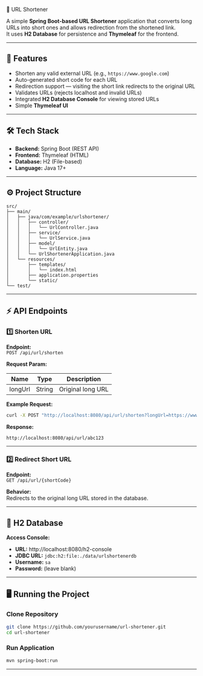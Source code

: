 🔗 URL Shortener

A simple **Spring Boot-based URL Shortener** application that converts long URLs into short ones and allows redirection from the shortened link.  
It uses **H2 Database** for persistence and **Thymeleaf** for the frontend.

---

## 🚀 Features

- Shorten any valid external URL (e.g., `https://www.google.com`)
- Auto-generated short code for each URL
- Redirection support — visiting the short link redirects to the original URL
- Validates URLs (rejects localhost and invalid URLs)
- Integrated **H2 Database Console** for viewing stored URLs
- Simple **Thymeleaf UI**

---

## 🛠️ Tech Stack

- **Backend:** Spring Boot (REST API)
- **Frontend:** Thymeleaf (HTML)
- **Database:** H2 (File-based)
- **Language:** Java 17+

---

## ⚙️ Project Structure
```
src/
├── main/
│   ├── java/com/example/urlshortener/
│   │   ├── controller/
│   │   │   └── UrlController.java
│   │   ├── service/
│   │   │   └── UrlService.java
│   │   ├── model/
│   │   │   └── UrlEntity.java
│   │   └── UrlShortenerApplication.java
│   └── resources/
│       ├── templates/
│       │   └── index.html
│       ├── application.properties
│       └── static/
└── test/
```

---

## ⚡ API Endpoints

### 1️⃣ Shorten URL

**Endpoint:**  
`POST /api/url/shorten`

**Request Param:**

| Name | Type | Description |
|------|------|-------------|
| longUrl | String | Original long URL |

**Example Request:**
```bash
curl -X POST "http://localhost:8080/api/url/shorten?longUrl=https://www.google.com"
```

**Response:**
```
http://localhost:8080/api/url/abc123
```

---

### 2️⃣ Redirect Short URL

**Endpoint:**  
`GET /api/url/{shortCode}`

**Behavior:**  
Redirects to the original long URL stored in the database.

---

## 💾 H2 Database

**Access Console:**

- **URL:** http://localhost:8080/h2-console
- **JDBC URL:** `jdbc:h2:file:./data/urlshortenerdb`
- **Username:** `sa`
- **Password:** (leave blank)

---

## 🖥️ Running the Project

### Clone Repository
```bash
git clone https://github.com/yourusername/url-shortener.git
cd url-shortener
```

### Run Application
```bash
mvn spring-boot:run
```

---
